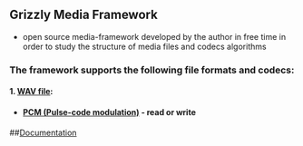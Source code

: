 ## Grizzly Media Framework 
* open source media-framework developed by the author in free time in order to study the structure of media files and codecs algorithms

### The framework supports the following file formats and codecs:
#### 1. [WAV file](https://en.wikipedia.org/wiki/WAV):
+ #### [PCM (Pulse-code modulation)](https://en.wikipedia.org/wiki/Pulse-code_modulation) - read or write

##[Documentation](https://ausf-software.github.io/product/grizzly-media-framework/doc/)